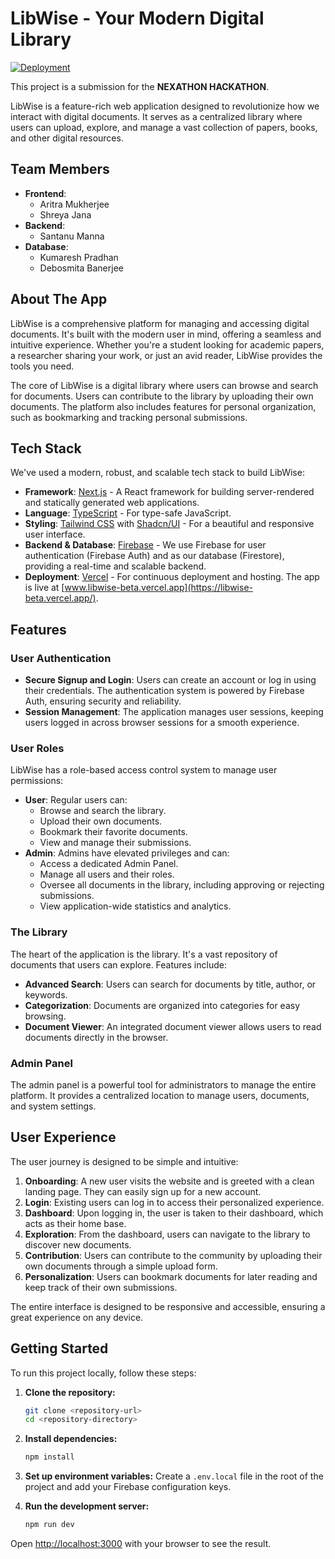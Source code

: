 # LibWise - Your Modern Digital Library

[![Deployment](https://img.shields.io/badge/deployment-Vercel-black?style=for-the-badge&logo=vercel)](https://libwise-beta.vercel.app/)

This project is a submission for the **NEXATHON HACKATHON**.

LibWise is a feature-rich web application designed to revolutionize how we interact with digital documents. It serves as a centralized library where users can upload, explore, and manage a vast collection of papers, books, and other digital resources.

## Team Members

-   **Frontend**:
    -   Aritra Mukherjee
    -   Shreya Jana
-   **Backend**:
    -   Santanu Manna
-   **Database**:
    -   Kumaresh Pradhan
    -   Debosmita Banerjee

## About The App

LibWise is a comprehensive platform for managing and accessing digital documents. It's built with the modern user in mind, offering a seamless and intuitive experience. Whether you're a student looking for academic papers, a researcher sharing your work, or just an avid reader, LibWise provides the tools you need.

The core of LibWise is a digital library where users can browse and search for documents. Users can contribute to the library by uploading their own documents. The platform also includes features for personal organization, such as bookmarking and tracking personal submissions.

## Tech Stack

We've used a modern, robust, and scalable tech stack to build LibWise:

-   **Framework**: [Next.js](https://nextjs.org/) - A React framework for building server-rendered and statically generated web applications.
-   **Language**: [TypeScript](https://www.typescriptlang.org/) - For type-safe JavaScript.
-   **Styling**: [Tailwind CSS](https://tailwindcss.com/) with [Shadcn/UI](https://ui.shadcn.com/) - For a beautiful and responsive user interface.
-   **Backend & Database**: [Firebase](https://firebase.google.com/) - We use Firebase for user authentication (Firebase Auth) and as our database (Firestore), providing a real-time and scalable backend.
-   **Deployment**: [Vercel](https://vercel.com/) - For continuous deployment and hosting. The app is live at [www.libwise-beta.vercel.app](https://libwise-beta.vercel.app/).

## Features

### User Authentication

-   **Secure Signup and Login**: Users can create an account or log in using their credentials. The authentication system is powered by Firebase Auth, ensuring security and reliability.
-   **Session Management**: The application manages user sessions, keeping users logged in across browser sessions for a smooth experience.

### User Roles

LibWise has a role-based access control system to manage user permissions:

-   **User**: Regular users can:
    -   Browse and search the library.
    -   Upload their own documents.
    -   Bookmark their favorite documents.
    -   View and manage their submissions.
-   **Admin**: Admins have elevated privileges and can:
    -   Access a dedicated Admin Panel.
    -   Manage all users and their roles.
    -   Oversee all documents in the library, including approving or rejecting submissions.
    -   View application-wide statistics and analytics.


### The Library

The heart of the application is the library. It's a vast repository of documents that users can explore. Features include:

-   **Advanced Search**: Users can search for documents by title, author, or keywords.
-   **Categorization**: Documents are organized into categories for easy browsing.
-   **Document Viewer**: An integrated document viewer allows users to read documents directly in the browser.

### Admin Panel

The admin panel is a powerful tool for administrators to manage the entire platform. It provides a centralized location to manage users, documents, and system settings.

## User Experience

The user journey is designed to be simple and intuitive:

1.  **Onboarding**: A new user visits the website and is greeted with a clean landing page. They can easily sign up for a new account.
2.  **Login**: Existing users can log in to access their personalized experience.
3.  **Dashboard**: Upon logging in, the user is taken to their dashboard, which acts as their home base.
4.  **Exploration**: From the dashboard, users can navigate to the library to discover new documents.
5.  **Contribution**: Users can contribute to the community by uploading their own documents through a simple upload form.
6.  **Personalization**: Users can bookmark documents for later reading and keep track of their own submissions.

The entire interface is designed to be responsive and accessible, ensuring a great experience on any device.

## Getting Started

To run this project locally, follow these steps:

1.  **Clone the repository:**
    ```bash
    git clone <repository-url>
    cd <repository-directory>
    ```

2.  **Install dependencies:**
    ```bash
    npm install
    ```

3.  **Set up environment variables:**
    Create a `.env.local` file in the root of the project and add your Firebase configuration keys.

4.  **Run the development server:**
    ```bash
    npm run dev
    ```

Open [http://localhost:3000](http://localhost:3000) with your browser to see the result.
